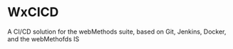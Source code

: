 # WxCICD
A CI/CD solution for the webMethods suite, based on Git, Jenkins, Docker, and the webMethofds IS
